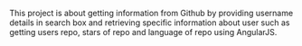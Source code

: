 This project is about getting information from Github by providing username details in search box and retrieving specific information about user such as getting users repo, stars of repo and language of repo using AngularJS.